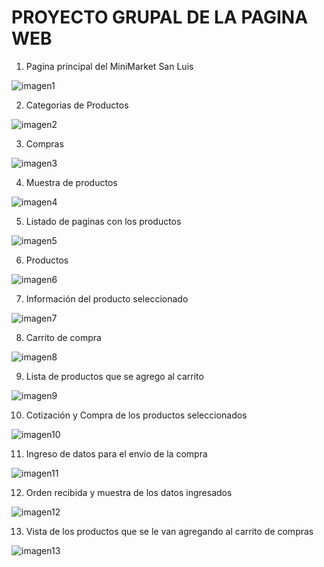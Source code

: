 <h1>PROYECTO GRUPAL DE LA PAGINA WEB</h1>

1. Pagina principal del MiniMarket San Luis

![imagen1](https://github.com/GianeCR/WordPress-Buho/assets/125288026/f2d75346-603f-454a-81be-450ba7aa1da2)


2. Categorias de Productos

![imagen2](https://github.com/GianeCR/WordPress-Buho/assets/125288026/08765bac-9736-4ecb-bc56-7271b72a96a4)

3. Compras

![imagen3](https://github.com/GianeCR/WordPress-Buho/assets/125288026/99112b56-b606-45e0-a8ad-7cb8558e6219)

4. Muestra de productos

![imagen4](https://github.com/GianeCR/WordPress-Buho/assets/125288026/60f727d2-42ee-4fdc-b16b-fccc05302397)


5. Listado de paginas con los productos

![imagen5](https://github.com/GianeCR/WordPress-Buho/assets/125288026/05606090-ac69-42f0-8a9c-2f30ac69d935)


6. Productos

![imagen6](https://github.com/GianeCR/WordPress-Buho/assets/125288026/8de9f323-9936-497b-8c74-eb038a7a2c1b)


7. Información del producto seleccionado

![imagen7](https://github.com/GianeCR/WordPress-Buho/assets/125288026/4787de54-e28d-4e71-8652-ca646dd7f1bf)


8. Carrito de compra

![imagen8](https://github.com/GianeCR/WordPress-Buho/assets/125288026/7f31b38c-04df-4e43-94e5-2f2eef2e2463)


9. Lista de productos que se agrego al carrito

![imagen9](https://github.com/GianeCR/WordPress-Buho/assets/125288026/9e70c77b-7f36-418a-aa24-57ef246fb41f)


10. Cotización y Compra de los productos seleccionados

![imagen10](https://github.com/GianeCR/WordPress-Buho/assets/125288026/bdc44748-6ae4-4583-9fb5-d3c215b41efe)


11.  Ingreso de datos para el envio de la compra

![imagen11](https://github.com/GianeCR/WordPress-Buho/assets/125288026/ddf89b0c-2281-4ebf-8ddd-722ab9c400ed)


12. Orden recibida y muestra de los datos ingresados 

![imagen12](https://github.com/GianeCR/WordPress-Buho/assets/125288026/e27478fc-762c-4e73-a2de-395fb4a84512)


13. Vista de los productos que se le van agregando al carrito de compras

![imagen13](https://github.com/GianeCR/WordPress-Buho/assets/125288026/78f84c0f-0944-4821-8919-b56f36ff28ac)
